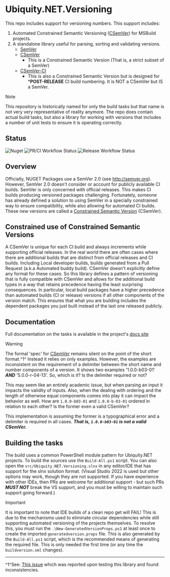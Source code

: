 # Ubiquity.NET.Versioning
This repo includes support for versioning numbers. This support includes:
1) Automated Constrained Semantic Versioning ([CSemVer](https:/csemver.org)) for MSBuild
   projects.
2) A standalone library useful for parsing, sorting and validating versions.
    - [SemVer](https://semver.org)
    - [CSemVer](https://csemver.org)
        - This is a Constrained Semantic Version (That is, a strict subset of a SemVer)
    - [CSemVer-CI](https://csemver.org)
        - This is also a Constrained Semantic Version but is designed for ***POST-RELEASE** CI
          build numbering. It is NOT a CSemVer but IS a SemVer.

>[!NOTE]
> This repository is historically named for only the build tasks but that name is not very
> very representative of reality anymore. The repo does contain actual build tasks, but also
> a library for working with versions that includes a number of unit tests to ensure it is
> operating correctly.

## Status
![Nuget](https://img.shields.io/nuget/dt/CSemVer.Build.Tasks.svg)
![PR/CI Workflow Status](https://img.shields.io/github/actions/workflow/status/UbiquityDotNET/CSemVer.GitBuild/pr-build.yml?label=PR%2FCI%20Build%20Status)
![Release Workflow Status](https://img.shields.io/github/actions/workflow/status/UbiquityDotNET/CSemVer.GitBuild/release-build.yml?label=Release%20Build%20Status)

## Overview
Officially, NUGET Packages use a SemVer 2.0 (see http://semver.org).
However, SemVer 2.0 doesn't consider or account for publicly available CI builds.
SemVer is only concerned with official releases. This makes CI builds producing 
versioned packages challenging. Fortunately, someone has already defined a solution
to using SemVer in a specially constrained way to ensure compatibility, while also 
allowing for automated CI builds. These new versions are called a [Constrained Semantic
Version](http://csemver.org) (CSemVer).

## Constrained use of Constrained Semantic Versions
A CSemVer is unique for each CI build and always increments while supporting official releases.
In the real world there are often cases where there are additional builds that are distinct
from official releases and CI builds. Including Local developer builds, builds generated from a
Pull Request (a.k.a Automated buddy build). CSemVer doesn't explicitly define any format for
these cases. So this library defines a pattern of versioning that is fully compatible with
CSemVer and allows for the additional build types in a way that retains precedence having the
least surprising consequences. In particular, local build packages have a higher precedence
than automated builds (CI or release) versions if all other components of the version match.
This ensures that what you are building includes the dependent packages you just built instead
of the last one released publicly.

## Documentation
Full documentation on the tasks is available in the project's [docs site](https://ubiquitydotnet.github.io/CSemVer.GitBuild/)

>[!WARNING]
> The formal 'spec' for [CSemVer](https://csemver.org) remains silent on the point of the short
> format.^1^ Instead it relies on only examples. However, the examples are inconsistent on the
> requirement of a delimiter between the short name and number components of a version. It
> shows two examples '1.0.0-b03-01' ***AND*** '5.0.0-r-04-13'. So, which is it? Is the
> delimiter required or not?
>
> This may seem like an entirely academic issue, but when parsing an input it impacts the
> validity of inputs. Also, when the dealing with ordering and the length of otherwise equal
> components comes into play it can impact the behavior as well. How are `1.0.0-b03-01` and
> `1.0.0-b-03-01` ordered in relation to each other? Is the former even a valid CSemVer?
>
> This implementation is assuming the former is a typographical error and a delimiter is
> required in all cases. ***That is, `1.0.0-b03-01` is not a valid CSemVer.***

## Building the tasks
The build uses a common PowerShell module pattern for Ubiquity.NET projects. To build the
sources use the `Build-All.ps1` script. You can also open the `src/Ubiquity.NET.Versioning.slnx`
in any editor/IDE that has support for the slnx solution format. (Visual Studio 2022 is used
but other options may work, though they are not supported. If you have experience with other
IDEs, then PRs are welcome for additional support - but such PRs ***MUST NOT*** break the VS
support, and you must be willing to maintain such support going forward.)

>[!IMPORTANT]
> It is important to note that IDE builds of a clean repo get will FAIL! This is due to the
> mechanisms used to eliminate circular dependencies while still supporting automated
> versioning of the projects themselves. To resolve this, you must run the
> `.\New-GeneratedVersionProps.ps1` at least once to create the imported
> `generatedversion.props` file. This is also generated by the `Build-All.ps1` script, which is
> the recommended means of generating the required file. This is only needed the first time
> (or any time the `buildversion.xml` changes).

----
^1^See: [This issue](https://github.com/CK-Build/csemver.org/issues/2) which was reported upon
testing this library and found inconsistencies.

